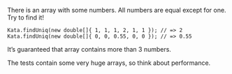 There is an array with some numbers. All numbers are equal except for one. Try to find it!

	Kata.findUniq(new double[]{ 1, 1, 1, 2, 1, 1 }); // => 2
	Kata.findUniq(new double[]{ 0, 0, 0.55, 0, 0 }); // => 0.55
	
It’s guaranteed that array contains more than 3 numbers.

The tests contain some very huge arrays, so think about performance.